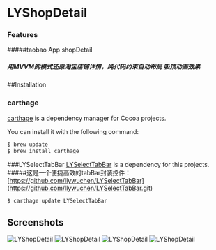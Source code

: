 # LYShopDetail

### Features
#####taobao App shopDetail
##### 用MVVM的模式还原淘宝店铺详情，纯代码约束自动布局 吸顶动画效果


##Installation
### carthage

[carthage](https://github.com/Carthage/Carthage.git) is a dependency manager for Cocoa projects.

You can install it with the following command:

```bash
$ brew update
$ brew install carthage
```
###LYSelectTabBar
[LYSelectTabBar](https://github.com/llywuchen/LYSelectTabBar.git) is a dependency for this projects.
#####这是一个便捷高效的tabBar封装控件：[https://github.com/llywuchen/LYSelectTabBar](https://github.com/llywuchen/LYSelectTabBar.git)

```bash
$ carthage update LYSelectTabBar
```


## Screenshots

![LYShopDetail](https://raw.githubusercontent.com/llywuchen/LYShopDetail/master/Screenshots/s1.png "LYShopDetail")
![LYShopDetail](https://raw.githubusercontent.com/llywuchen/LYShopDetail/master/Screenshots/s4.png "LYShopDetail")
![LYShopDetail](https://raw.githubusercontent.com/llywuchen/LYShopDetail/master/Screenshots/s2.png "LYShopDetail")
![LYShopDetail](https://raw.githubusercontent.com/llywuchen/LYShopDetail/master/Screenshots/s5.png "LYShopDetail")


